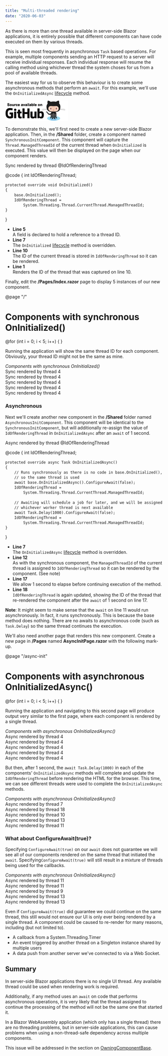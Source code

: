 ```yaml
---
title: "Multi-threaded rendering"
date: "2020-06-03"
---
```


As there is more than one thread available in server-side Blazor applications, it is entirely possible that different components can have code executed on them by various threads.

This is seen most frequently in asynchronous `Task` based operations. For example, multiple components sending an HTTP request to a server will receive individual responses. Each individual response will resume the calling method using whichever thread the system choses for us from a pool of available threads.

The easiest way for us to observe this behaviour is to create some asynchronous methods that perform an `await`. For this example, we'll use the `OnInitializedAsync` [lifecycle](https://blazor-university.com/components/component-lifecycles/) method.

[![](images/SourceLink-e1567978928628.png)](https://github.com/mrpmorris/blazor-university/tree/master/src/Components/MultithreadedRendering)

To demonstrate this, we'll first need to create a new server-side Blazor application. Then, in the **/Shared** folder, create a component named `SynchronousInitComponent`. This component will capture the `Thread.ManagedThreadId` of the current thread when `OnInitialized` is executed. This value will then be displayed on the page when our component renders.

<p>Sync rendered by thread @IdOfRenderingThread</p>

@code
{
	int IdOfRenderingThread;

	protected override void OnInitialized()
	{
		base.OnInitialized();
		IdOfRenderingThread =
			System.Threading.Thread.CurrentThread.ManagedThreadId;
	}
}

- **Line 5**  
    A field is declared to hold a reference to a thread ID.
- **Line 7**  
    The `OnInitialized` [lifecycle](https://blazor-university.com/components/component-lifecycles/) method is overridden.
- **Line 10**  
    The ID of the current thread is stored in `IdOfRenderingThread` so it can be rendered.
- **Line 1**  
    Renders the ID of the thread that was captured on line 10.

Finally, edit the **/Pages/Index.razor** page to display 5 instances of our new component.

@page "/"

<h1>Components with synchronous OnInitialized()</h1>
@for (int i = 0; i < 5; i++)
{
	<SynchronousInitComponent />
}

Running the application will show the same thread ID for each component. Obviously, your thread ID might not be the same as mine.

_Components with synchronous OnInitialized()_  
Sync rendered by thread 4  
Sync rendered by thread 4  
Sync rendered by thread 4  
Sync rendered by thread 4  
Sync rendered by thread 4

### Asynchronous

Next we'll create another new component in the **/Shared** folder named `AsynchronousInitComponent`. This component will be identical to the `SynchronousInitComponent`, but will additionally re-assign the value of `IdOfRenderingThread` in `OnInitializedAsync` after an `await` of 1 second.

<p>Async rendered by thread @IdOfRenderingThread</p>

@code
{
	int IdOfRenderingThread;

	protected override async Task OnInitializedAsync()
	{
		// Runs synchronously as there is no code in base.OnInitialized(),
		// so the same thread is used
		await base.OnInitializedAsync().ConfigureAwait(false);
		IdOfRenderingThread =
			System.Threading.Thread.CurrentThread.ManagedThreadId;

		// Awaiting will schedule a job for later, and we will be assigned
		// whichever worker thread is next available
		await Task.Delay(1000).ConfigureAwait(false);
		IdOfRenderingThread =
			System.Threading.Thread.CurrentThread.ManagedThreadId;
	}
}

- **Line 7**  
    The `OnInitializedAsync` [lifecycle](https://blazor-university.com/components/component-lifecycles/) method is overridden.
- **Line 12**  
    As with the synchronous component, the `ManagedThreadId` of the current thread is assigned to `IdOfRenderingThread` so it can be rendered by the component. (See note)
- **Line 17**  
    We allow 1 second to elapse before continuing execution of the method.
- **Line 18**  
    `IdOfRenderingThread` is again updated, showing the ID of the thread that re-rendered the component after the `await` of 1 second on line 17.

**Note**: It might seem to make sense that the `await` on line 11 would run asynchronously. In fact, it runs synchronously. This is because the base method does nothing. There are no awaits to asynchronous code (such as `Task.Delay`) so the same thread continues the execution.

We'll also need another page that renders this new component. Create a new page in **/Pages** named **AsyncInitPage.razor** with the following mark-up.

@page "/async-init"

<h1>Components with asynchronous OnInitializedAsync()</h1>
@for (int i = 0; i < 5; i++)
{
	<AsynchronousInitComponent/>
}

Running the application and navigating to this second page will produce output very similar to the first page, where each component is rendered by a single thread.

_Components with asynchronous OnInitializedAsync()_  
Async rendered by thread 4  
Async rendered by thread 4  
Async rendered by thread 4  
Async rendered by thread 4  
Async rendered by thread 4

But then, after 1 second, the `await Task.Delay(1000)` in each of the components' `OnInitializedAsync` methods will complete and update the `IdOfRenderingThread` before rendering the HTML for the browser. This time, we can see different threads were used to complete the `OnInitializedAsync` methods.

_Components with asynchronous OnInitializedAsync()_  
Async rendered by thread 7  
Async rendered by thread 18  
Async rendered by thread 10  
Async rendered by thread 13  
Async rendered by thread 11

### What about ConfigureAwait(true)?

Specifying `ConfigureAwait(true)` on our `await` does not guarantee we will see all of our components rendered on the same thread that initiated the `await`. Specifying`ConfigureAwait(true)` will still result in a mixture of threads being used for the callbacks.

_Components with asynchronous OnInitializedAsync()_  
Async rendered by thread 11  
Async rendered by thread 11  
Async rendered by thread 9  
Async rendered by thread 13  
Async rendered by thread 13

Even if `ConfigureAwait(true)` did guarantee we could continue on the same thread, this still would not ensure our UI is only ever being rendered by a single thread. A component could be caused to re-render for many reasons, including (but not limited to).

- A callback from a System.Threading.Timer
- An event triggered by another thread on a Singleton instance shared by multiple users
- A data push from another server we've connected to via a Web Socket.

## Summary

In server-side Blazor applications there is no single UI thread. Any available thread could be used when rendering work is required.

Additionally, if any method uses an `await` on code that performs asynchronous operations, it is very likely that the thread assigned to continue the processing of the method will not be the same one that started it.

In a Blazor WebAssembly application (which only has a single thread) there are no threading problems, but in server-side applications, this can cause problems when using a non-thread-safe dependency across multiple components.

This issue will be addressed in the section on [OwningComponentBase<T>](https://blazor-university.com/dependency-injection/component-scoped-dependencies/owningcomponentbase-generic/).

